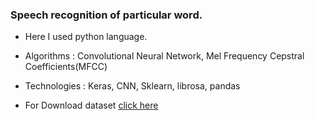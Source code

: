 ### Speech recognition of particular word.

* Here I used python language.

* Algorithms : Convolutional Neural Network, Mel Frequency Cepstral Coefficients(MFCC)

* Technologies  : Keras, CNN, Sklearn, librosa, pandas

* For Download dataset [click here](https://www.kaggle.com/c/tensorflow-speech-recognition-challenge/data)
